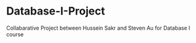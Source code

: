 # Database-I-Project

Collabarative Project between Hussein Sakr and Steven Au for Database I course
